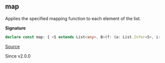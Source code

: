 ## map

Applies the specified mapping function to each element of the list.

**Signature**

```ts
declare const map: { <S extends List<any>, B>(f: (a: List.Infer<S>, i: number) => B): (self: S) => List.With<S, B>; <S extends List<any>, B>(self: S, f: (a: List.Infer<S>, i: number) => B): List.With<S, B>; }
```

[Source](https://github.com/Effect-TS/effect/tree/main/packages/effect/src/List.ts#L749)

Since v2.0.0